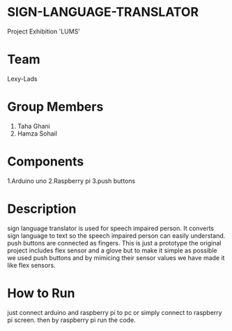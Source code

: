 # SIGN-LANGUAGE-TRANSLATOR
Project Exhibition 'LUMS' 
# Team
Lexy-Lads
# Group Members
1. Taha Ghani
2. Hamza Sohail
# Components 
1.Arduino uno
2.Raspberry pi
3.push buttons
# Description
sign language translator is used for speech impaired person. It converts sign language to text so the speech impaired person can easily understand. push buttons are connected as fingers. This is just a prototype the original project includes flex sensor and a glove but 
to make it simple as possible we used push buttons and by mimicing their sensor values we have made it like flex sensors. 
# How to Run
just connect arduino and raspberry pi to pc or simply connect to raspberry pi screen. then by raspberry pi run the code.
